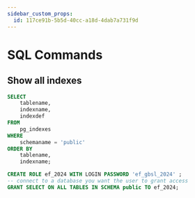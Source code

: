 ```yaml
---
sidebar_custom_props:
  id: 117ce91b-5b5d-40cc-a18d-4dab7a731f9d
---
```

# SQL Commands

## Show all indexes
 
```sql
SELECT
    tablename,
    indexname,
    indexdef
FROM
    pg_indexes
WHERE
    schemaname = 'public'
ORDER BY
    tablename,
    indexname;
```

```sql
CREATE ROLE ef_2024 WITH LOGIN PASSWORD 'ef_gbsl_2024' ;
-- connect to a database you want the user to grant access
GRANT SELECT ON ALL TABLES IN SCHEMA public TO ef_2024;


```